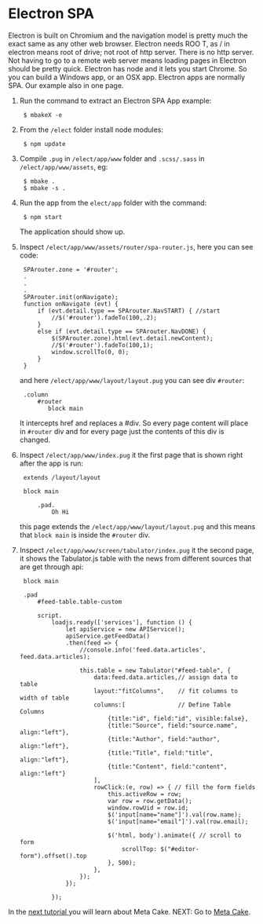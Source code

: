 # Electron SPA

Electron is built on Chromium and the navigation model is pretty much the exact same as any other web browser.
Electron needs ROO T, as / in electron means root of drive; not root of http server. There is no http server. Not having to go to a remote web server means loading pages in Electron should be pretty quick.
Electron has node and it lets you start Chrome. So you can build a Windows app, or an OSX app.
Electron apps are normally SPA. Our example also in one page.

1. Run the command to extract an Electron SPA App example:

        $ mbakeX -e

1. From the `/elect` folder install node modules:

        $ npm update

1. Compile `.pug` in `/elect/app/www` folder and `.scss/.sass` in `/elect/app/www/assets`, eg:

        $ mbake .
        $ mbake -s .

1. Run the app from the `elect/app` folder with the command:

        $ npm start

    The application should show up.

1. Inspect `/elect/app/www/assets/router/spa-router.js`, here you can see code:

        SPArouter.zone = '#router';
        .
        .
        .
        SPArouter.init(onNavigate);
        function onNavigate (evt) {
            if (evt.detail.type == SPArouter.NavSTART) { //start
                //$('#router').fadeTo(100,.2);
            }
            else if (evt.detail.type == SPArouter.NavDONE) {
                $(SPArouter.zone).html(evt.detail.newContent);
                //$('#router').fadeTo(100,1);
                window.scrollTo(0, 0);
            }
        }

    and here `/elect/app/www/layout/layout.pug` you can see div `#router`:

        .column
            #router
               block main

    It intercepts href and replaces a #div. So every page content will place in `#router` div and for every page just the contents of this div is changed.

1. Inspect `/elect/app/www/index.pug` it the first page that is shown right after the app is run:

        extends /layout/layout

        block main

            .pad.
                Oh Hi

    this page extends the `/elect/app/www/layout/layout.pug` and this means that `block main` is inside the `#router` div.

2. Inspect `/elect/app/www/screen/tabulator/index.pug` it the second page, it shows the Tabulator.js table with the news from different sources that are get through api:

        block main

        .pad
            #feed-table.table-custom

            script.
                loadjs.ready(['services'], function () {
                    let apiService = new APIService();
                    apiService.getFeedData()
                    .then(feed => {
                        //console.info('feed.data.articles', feed.data.articles);

                        this.table = new Tabulator("#feed-table", {
                            data:feed.data.articles,// assign data to table
                            layout:"fitColumns",    // fit columns to width of table
                            columns:[               // Define Table Columns
                                {title:"id", field:"id", visible:false},
                                {title:"Source", field:"source.name", align:"left"},
                                {title:"Author", field:"author", align:"left"},
                                {title:"Title", field:"title", align:"left"},
                                {title:"Content", field:"content", align:"left"}
                            ],
                            rowClick:(e, row) => { // fill the form fields
                                this.activeRow = row;
                                var row = row.getData();
                                window.rowUid = row.id;
                                $('input[name="name"]').val(row.name);
                                $('input[name="email"]').val(row.email);

                                $('html, body').animate({ // scroll to form
                                    scrollTop: $("#editor-form").offset().top
                                }, 500);
                            },
                        });
                    });

                });

In the [next tutorial ](/meta-cake/) you will learn about Meta Cake.
NEXT: Go to [Meta Cake](/meta-cake/).